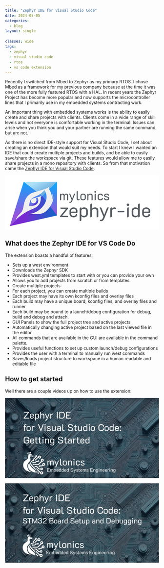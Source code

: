 ```yaml
---
title: "Zephyr IDE for Visual Studio Code"
date: 2024-05-05
categories:
  - blog
layout: single

classes: wide
tags:
  - zephyr
  - visual studio code
  - rtos
  - vs code extension
---
```


Recently I switched from Mbed to Zephyr as my primary RTOS. I chose Mbed as a framework for my previous company because at the time it was one of the more fully featured RTOS with a HAL. In recent years the Zephyr Project has become more popular and now supports the microcontroller lines that I primarily use in my embedded systems contracting work. 

An important thing with embedded systems works is the ability to easily create and share projects with clients. Clients come in a wide range of skill levels and not everyone is comfortable working in the terminal. Issues can arise when you think you and your partner are running the same command, but are not.

As there is no direct IDE-style support for Visual Studio Code, I set about creating an extension that would suit my needs. To start I knew I wanted an IDE that could create multiple projects and builds, and be able to easily save/share the workspace via git. These features would allow me to easily share projects in a mono repository with clients. So from that motivation came the [Zephyr IDE for Visual Studio Code](https://marketplace.visualstudio.com/items?itemName=mylonics.zephyr-ide). 

[![Zephyr IDE for Visual Studio Code](/assets/images/zephyr-ide/zephyr-ide_branding.png)](https://marketplace.visualstudio.com/items?itemName=mylonics.zephyr-ide "Zephyr IDE for Visual Studio Code")

## What does the Zephyr IDE for VS Code Do
The extension boasts a handful of features:
  - Sets up a west environment
  - Downloads the Zephyr SDK
  - Provides west.yml templates to start with or you can provide your own
  - Allows you to add projects from scratch or from templates
  - Create multiple projects
  - For each project, you can create multiple builds
  - Each project may have its own kconfig files and overlay files
  - Each build may have a unique board, kconfig files, and overlay files and runner
  - Each build may be bound to a launch/debug configuration for debug, build and debug and attach.
  - GUI Panels to show the full project tree and active projects
  - Automatically changing active project based on the last viewed file in the editor
  - All commands that are available in the GUI are available in the command palette.
  - Provides useful functions to set up custom launch/debug configurations
  - Provides the user with a terminal to manually run west commands
  - Saves/loads project structure to workspace in a human readable and editable file    


## How to get started
Well there are a couple videos up on how to use the extension:

[![Getting Started with Zephyr IDE](/assets/images/zephyr-ide/getting_started_thumbnail.png)](https://www.youtube.com/watch?v=Asfolnh9kqM&t "Getting Started with Zephyr IDE")

[![STM32 Board Setup And Debugging with Zephyr IDE](/assets/images/zephyr-ide/board_setup_thumbnail.png)](https://www.youtube.com/watch?v=TXcTzyswBMQ)


